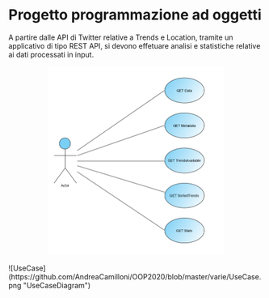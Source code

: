 # Progetto programmazione ad oggetti
A partire dalle API di Twitter relative a Trends e Location, tramite un applicativo di tipo REST API, si devono effetuare analisi e statistiche relative ai dati processati in input.
<p align="center">
  <img src="https://github.com/AndreaCamilloni/OOP2020/blob/master/varie/UseCase.png" width="350" title="UseCase">
  </p>
![UseCase](https://github.com/AndreaCamilloni/OOP2020/blob/master/varie/UseCase.png "UseCaseDiagram")
